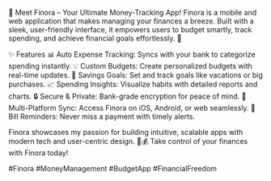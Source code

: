 💸 Meet Finora – Your Ultimate Money-Tracking App!
Finora is a mobile and web application that makes managing your finances a breeze. Built with a sleek, user-friendly interface, it empowers users to budget smartly, track spending, and achieve financial goals effortlessly. 🌟

✨ Features
📊 Auto Expense Tracking: Syncs with your bank to categorize spending instantly.
💡 Custom Budgets: Create personalized budgets with real-time updates.
🎯 Savings Goals: Set and track goals like vacations or big purchases.
📈 Spending Insights: Visualize habits with detailed reports and charts.
🔒 Secure & Private: Bank-grade encryption for peace of mind.
📱 Multi-Platform Sync: Access Finora on iOS, Android, or web seamlessly.
🔔 Bill Reminders: Never miss a payment with timely alerts.

Finora showcases my passion for building intuitive, scalable apps with modern tech and user-centric design. 🚀💰 Take control of your finances with Finora today!

#Finora #MoneyManagement #BudgetApp #FinancialFreedom
